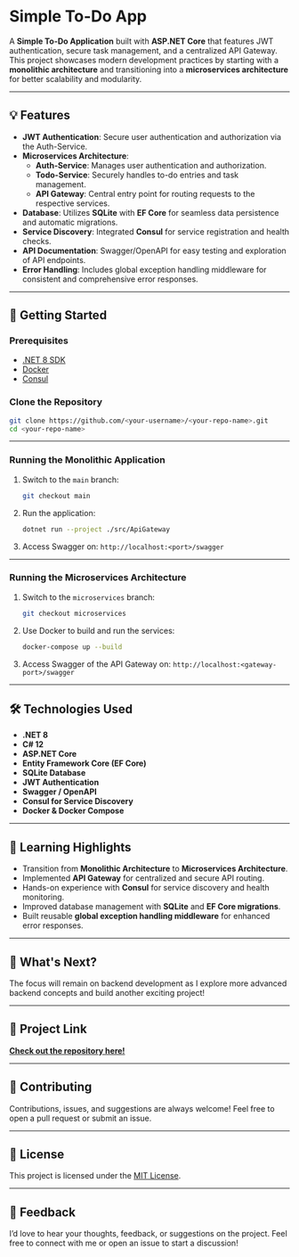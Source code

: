 # Simple To-Do App

A **Simple To-Do Application** built with **ASP.NET Core** that features JWT authentication, secure task management, and a centralized API Gateway. This project showcases modern development practices by starting with a **monolithic architecture** and transitioning into a **microservices architecture** for better scalability and modularity.

---

## 💡 Features
- **JWT Authentication**: Secure user authentication and authorization via the Auth-Service.
- **Microservices Architecture**:
    - **Auth-Service**: Manages user authentication and authorization.
    - **Todo-Service**: Securely handles to-do entries and task management.
    - **API Gateway**: Central entry point for routing requests to the respective services.
- **Database**: Utilizes **SQLite** with **EF Core** for seamless data persistence and automatic migrations.
- **Service Discovery**: Integrated **Consul** for service registration and health checks.
- **API Documentation**: Swagger/OpenAPI for easy testing and exploration of API endpoints.
- **Error Handling**: Includes global exception handling middleware for consistent and comprehensive error responses.

---

## 🚀 Getting Started

### Prerequisites
- [.NET 8 SDK](https://dotnet.microsoft.com/download/dotnet/8.0)
- [Docker](https://www.docker.com/)
- [Consul](https://www.consul.io/)

### Clone the Repository
```bash
git clone https://github.com/<your-username>/<your-repo-name>.git
cd <your-repo-name>
```

---

### Running the Monolithic Application
1. Switch to the `main` branch:
   ```bash
   git checkout main
   ```
2. Run the application:
   ```bash
   dotnet run --project ./src/ApiGateway
   ```
3. Access Swagger on: `http://localhost:<port>/swagger`

---

### Running the Microservices Architecture
1. Switch to the `microservices` branch:
   ```bash
   git checkout microservices
   ```
2. Use Docker to build and run the services:
   ```bash
   docker-compose up --build
   ```
3. Access Swagger of the API Gateway on: `http://localhost:<gateway-port>/swagger`

---

## 🛠️ Technologies Used
- **.NET 8**
- **C# 12**
- **ASP.NET Core**
- **Entity Framework Core (EF Core)**
- **SQLite Database**
- **JWT Authentication**
- **Swagger / OpenAPI**
- **Consul for Service Discovery**
- **Docker & Docker Compose**

---


## 📖 Learning Highlights
- Transition from **Monolithic Architecture** to **Microservices Architecture**.
- Implemented **API Gateway** for centralized and secure API routing.
- Hands-on experience with **Consul** for service discovery and health monitoring.
- Improved database management with **SQLite** and **EF Core migrations**.
- Built reusable **global exception handling middleware** for enhanced error responses.

---

## 🌱 What's Next?
The focus will remain on backend development as I explore more advanced backend concepts and build another exciting project!

---

## 🔗 Project Link
[**Check out the repository here!**](https://github.com/lizzaraga/todo-app-microservice)

---

## 🤝 Contributing
Contributions, issues, and suggestions are always welcome! Feel free to open a pull request or submit an issue.

---

## 📝 License
This project is licensed under the [MIT License](LICENSE).

---

## 🙌 Feedback
I’d love to hear your thoughts, feedback, or suggestions on the project. Feel free to connect with me or open an issue to start a discussion!